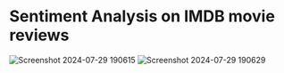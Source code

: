 # Sentiment Analysis on IMDB movie reviews 

![Screenshot 2024-07-29 190615](https://github.com/user-attachments/assets/6df35817-492e-481f-815b-6b94d66811c0)
![Screenshot 2024-07-29 190629](https://github.com/user-attachments/assets/08d3e6ce-19dd-4902-adf6-d3815faa5a96)

